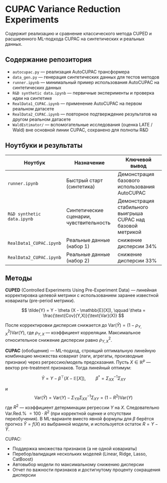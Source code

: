# CUPAC Variance Reduction Experiments

Содержит реализацию и сравнение классического метода CUPED и расширенного ML-подхода CUPAC на синтетических и реальных данных.

## Содержание репозитория
- `autocupac.py` — реализация AutoCUPAC трансформера
- `data_gen.py` — генерация синтетических данных для тестов методов
- `runner.ipynb` — минимальный пример использования AutoCUPAC на синтетических данных
- `R&D synthetic data.ipynb` — первичные эксперименты и проверка идеи на синтетике
- `RealData1_CUPAC.ipynb` — применение AutoCUPAC на первом реальном датасете
- `RealData2_CUPAC.ipynb` — повторное подтверждение результатов на другом реальном датасете
- `WaldEstimator/` — вспомогательные исследования (оценка LATE / Wald) вне основной линии CUPAC, сохранено для полноты R&D

## Ноутбуки и результаты
| Ноутбук | Назначение | Ключевой вывод |
|---------|------------|----------------|
| `runner.ipynb` | Быстрый старт (синтетика) | Демонстрация базового использования AutoCUPAC |
| `R&D synthetic data.ipynb` | Синтетические сценарии, чувствительность | Демонстрация стабильного выигрыша CUPAC над базовой метрикой |
| `RealData1_CUPAC.ipynb` | Реальные данные (набор 1) | снижение дисперсии 34% |
| `RealData2_CUPAC.ipynb` | Реальные данные (набор 2) | снижение дисперсии 33% |

## Методы
**CUPED** (Controlled Experiments Using Pre-Experiment Data) — линейная корректировка целевой метрики с использованием заранее известной ковариаты (pre-period метрики). 

$$
\tilde{Y} = Y - \theta (X - \mathbb{E}[X]), \qquad \theta = \frac{\text{Cov}(Y,X)}{\text{Var}(X)}
$$

После корректировки дисперсия снижается до $\text{Var}(\tilde{Y}) = (1-\rho_{Y,X}^2)\text{Var}(Y)$, где $\rho_{Y,X}$ — коэффициент корреляции. Максимальное относительное снижение дисперсии равно $\rho_{Y,X}^2$.

**CUPAC** (обобщение) — ML-подход, строящий оптимальную линейную комбинацию множества ковариат (лаги, агрегаты, производные признаки) через регрессию/модель предсказания. Пусть $X \in \mathbb R^p$ — вектор pre-treatment признаков. Тогда линейный оптимум:

$$
\tilde{Y} = Y - \beta^\top (X - \mathbb{E}[X]), \qquad \beta^{*} = \Sigma_{XX}^{-1} \Sigma_{XY}
$$

и
$$\text{Var}(\tilde{Y}) = \text{Var}(Y) - \Sigma_{YX}\Sigma_{XX}^{-1}\Sigma_{XY} = (1-R^2)\text{Var}(Y)$$
где $R^2$ — коэффициент детерминации регрессии $Y$ на $X$. Следовательно Var.Red.% $= 100\cdot R^2$ (при корректной оценке и отсутствии переобучения). В ML-варианте вместо явной формулы для $\beta$ берётся прогноз $\hat Y = f(X)$ из выбранной модели, и используется остаток $R = Y - \hat Y$.

CUPAC:
- Поддержка множества признаков (а не одной ковариаты)
- Перебор/валидация нескольких моделей (Linear, Ridge, Lasso, CatBoost)
- Автовыбор модели по максимальному снижению дисперсии
- Отчет по важности признаков и достигнутому проценту сокращения дисперсии